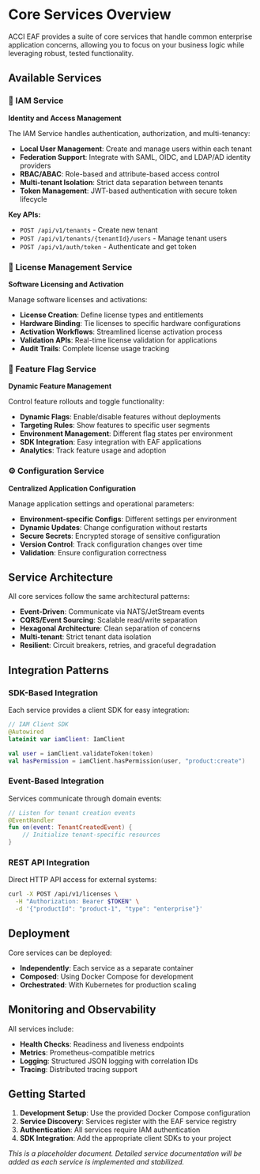 # Core Services Overview

ACCI EAF provides a suite of core services that handle common enterprise application concerns,
allowing you to focus on your business logic while leveraging robust, tested functionality.

## Available Services

### 🔐 IAM Service

**Identity and Access Management**

The IAM Service handles authentication, authorization, and multi-tenancy:

- **Local User Management**: Create and manage users within each tenant
- **Federation Support**: Integrate with SAML, OIDC, and LDAP/AD identity providers
- **RBAC/ABAC**: Role-based and attribute-based access control
- **Multi-tenant Isolation**: Strict data separation between tenants
- **Token Management**: JWT-based authentication with secure token lifecycle

**Key APIs:**

- `POST /api/v1/tenants` - Create new tenant
- `POST /api/v1/tenants/{tenantId}/users` - Manage tenant users
- `POST /api/v1/auth/token` - Authenticate and get token

### 🎫 License Management Service

**Software Licensing and Activation**

Manage software licenses and activations:

- **License Creation**: Define license types and entitlements
- **Hardware Binding**: Tie licenses to specific hardware configurations
- **Activation Workflows**: Streamlined license activation process
- **Validation APIs**: Real-time license validation for applications
- **Audit Trails**: Complete license usage tracking

### 🚩 Feature Flag Service

**Dynamic Feature Management**

Control feature rollouts and toggle functionality:

- **Dynamic Flags**: Enable/disable features without deployments
- **Targeting Rules**: Show features to specific user segments
- **Environment Management**: Different flag states per environment
- **SDK Integration**: Easy integration with EAF applications
- **Analytics**: Track feature usage and adoption

### ⚙️ Configuration Service

**Centralized Application Configuration**

Manage application settings and operational parameters:

- **Environment-specific Configs**: Different settings per environment
- **Dynamic Updates**: Change configuration without restarts
- **Secure Secrets**: Encrypted storage of sensitive configuration
- **Version Control**: Track configuration changes over time
- **Validation**: Ensure configuration correctness

## Service Architecture

All core services follow the same architectural patterns:

- **Event-Driven**: Communicate via NATS/JetStream events
- **CQRS/Event Sourcing**: Scalable read/write separation
- **Hexagonal Architecture**: Clean separation of concerns
- **Multi-tenant**: Strict tenant data isolation
- **Resilient**: Circuit breakers, retries, and graceful degradation

## Integration Patterns

### SDK-Based Integration

Each service provides a client SDK for easy integration:

```kotlin
// IAM Client SDK
@Autowired
lateinit var iamClient: IamClient

val user = iamClient.validateToken(token)
val hasPermission = iamClient.hasPermission(user, "product:create")
```

### Event-Based Integration

Services communicate through domain events:

```kotlin
// Listen for tenant creation events
@EventHandler
fun on(event: TenantCreatedEvent) {
    // Initialize tenant-specific resources
}
```

### REST API Integration

Direct HTTP API access for external systems:

```bash
curl -X POST /api/v1/licenses \
  -H "Authorization: Bearer $TOKEN" \
  -d '{"productId": "product-1", "type": "enterprise"}'
```

## Deployment

Core services can be deployed:

- **Independently**: Each service as a separate container
- **Composed**: Using Docker Compose for development
- **Orchestrated**: With Kubernetes for production scaling

## Monitoring and Observability

All services include:

- **Health Checks**: Readiness and liveness endpoints
- **Metrics**: Prometheus-compatible metrics
- **Logging**: Structured JSON logging with correlation IDs
- **Tracing**: Distributed tracing support

## Getting Started

1. **Development Setup**: Use the provided Docker Compose configuration
2. **Service Discovery**: Services register with the EAF service registry
3. **Authentication**: All services require IAM authentication
4. **SDK Integration**: Add the appropriate client SDKs to your project

_This is a placeholder document. Detailed service documentation will be added as each service is
implemented and stabilized._
